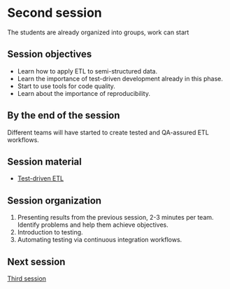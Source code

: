 # Second session

The students are already organized into groups, work can start

## Session objectives

* Learn how to apply ETL to semi-structured data.
* Learn the importance of test-driven development already in this phase.
* Start to use tools for code quality.
* Learn about the importance of reproducibility.

## By the end of the session

Different teams will have started to create tested and QA-assured ETL workflows.

## Session material

* [Test-driven ETL](../text/03.TDD.md)

## Session organization

1. Presenting results from the previous session, 2-3 minutes per team. Identify
   problems and help them achieve objectives.
2. Introduction to testing.
3. Automating testing via continuous integration workflows.

## Next session

[Third session](03.md)
